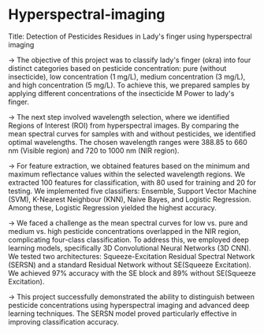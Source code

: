 # Hyperspectral-imaging
Title: Detection of Pesticides Residues in Lady's finger using hyperspectral imaging

-> The objective of this project was to classify lady's finger (okra) into four distinct categories based on pesticide concentration: pure (without insecticide), low concentration (1 mg/L), medium concentration (3 mg/L), and high concentration (5 mg/L). To achieve this, we prepared samples by applying different concentrations of the insecticide M Power to lady's finger.

-> The next step involved wavelength selection, where we identified Regions of Interest (ROI) from hyperspectral images. By comparing the mean spectral curves for samples with and without pesticides, we identified optimal wavelengths. The chosen wavelength ranges were 388.85 to 660 nm (Visible region) and 720 to 1000 nm (NIR region).

-> For feature extraction, we obtained features based on the minimum and maximum reflectance values within the selected wavelength regions. We extracted 100 features for classification, with 80 used for training and 20 for testing. We implemented five classifiers: Ensemble, Support Vector Machine (SVM), K-Nearest Neighbour (KNN), Naive Bayes, and Logistic Regression. Among these, Logistic Regression yielded the highest accuracy.

-> We faced a challenge as the mean spectral curves for low vs. pure and medium vs. high pesticide concentrations overlapped in the NIR region, complicating four-class classification. To address this, we employed deep learning models, specifically 3D Convolutional Neural Networks (3D CNN). We tested two architectures: Squeeze-Excitation Residual Spectral Network (SERSN) and a standard Residual Network without SE(Squeeze Excitation). We achieved 97% accuracy with the SE block and 89% without SE(Squeeze Excitation).

-> This project successfully demonstrated the ability to distinguish between pesticide concentrations using hyperspectral imaging and advanced deep learning techniques. The SERSN model proved particularly effective in improving classification accuracy.
